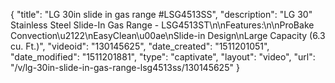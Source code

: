 {
    "title": "LG 30in slide in gas range #LSG4513SS",
    "description": "LG 30\" Stainless Steel Slide-In Gas Range - LSG4513ST\n\nFeatures:\n\nProBake Convection\u2122\nEasyClean\u00ae\nSlide-in Design\nLarge Capacity (6.3 cu. Ft.)",
    "videoid": "130145625",
    "date_created": "1511201051",
    "date_modified": "1511201881",
    "type": "captivate",
    "layout": "video",
    "url": "\/v\/lg-30in-slide-in-gas-range-lsg4513ss\/130145625"
}